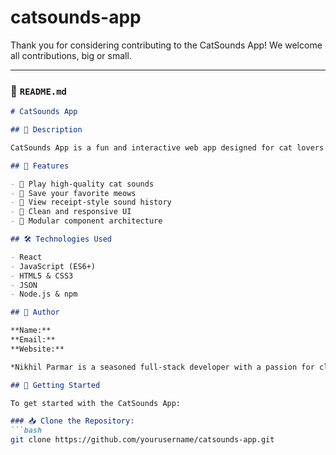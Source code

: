 # catsounds-app
Thank you for considering contributing to the CatSounds App! We welcome all contributions, big or small.

---

### 📄 `README.md`
```markdown
# CatSounds App

## 🐾 Description

CatSounds App is a fun and interactive web app designed for cat lovers! This app allows users to explore, play, and save their favorite cat sounds. With a simple and intuitive UI, it offers a delightful experience for users of all ages. The application is built using modern JavaScript frameworks and follows best practices for component-based development. Whether you're creating a fun ambiance at home or trying to entertain your feline friend, CatSounds App has you covered.

## 🚀 Features

- 🎵 Play high-quality cat sounds
- 💾 Save your favorite meows
- 🧾 View receipt-style sound history
- 🎨 Clean and responsive UI
- 🧩 Modular component architecture

## 🛠️ Technologies Used

- React
- JavaScript (ES6+)
- HTML5 & CSS3
- JSON
- Node.js & npm

## 👤 Author

**Name:** 
**Email:** 
**Website:** 

*Nikhil Parmar is a seasoned full-stack developer with a passion for clean code and purring UIs. With over 7 years of experience, Nikhil mentors young coders and contributes to several open-source projects.*

## 🏁 Getting Started

To get started with the CatSounds App:

### 📥 Clone the Repository:
```bash
git clone https://github.com/yourusername/catsounds-app.git
